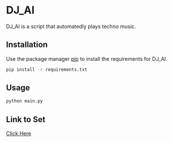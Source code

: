 # DJ_AI

DJ_AI is a script that automatedly plays techno music.

## Installation

Use the package manager [pip](https://pip.pypa.io/en/stable/) to install the requirements for DJ_AI.

```bash
pip install -r requirements.txt
```

## Usage

```bash
python main.py
```

## Link to Set

[Click Here](https://www.youtube.com/watch?v=-rK6V6OrSzk)